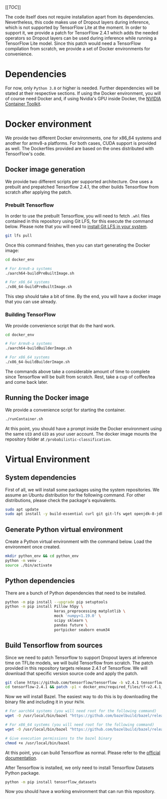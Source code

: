 [[_TOC_]]

The code itself does not require installation apart from its dependencies. Nevertheless, this code makes use of Dropout layers during inference, which is not supported by TensorFlow Lite at the moment. In order to support it, we provide a patch for TensorFlow 2.4.1 which adds the needed operators so Dropout layers can be used during inference while running a TensorFlow Lite model. Since this patch would need a TensorFlow compilation from scratch, we provide a set of Docker environments for convenience.

# Dependencies

For now, only `Python 3.8` or higher is needed. Further dependencies will be stated at their respective sections. If using the Docker environment, you will of course need Docker and, if using Nvidia's GPU inside Docker, the [NVIDIA Container Toolkit](https://github.com/NVIDIA/nvidia-docker).

# Docker environment

We provide two different Docker environments, one for x86\_64 systems and another for armv8-a platforms. For both cases, CUDA support is provided as well. The Dockerfiles provided are based on the ones distributed with TensorFlow's code.

## Docker image generation

We provide two different scripts per supported architecture. One uses a prebuilt and prepatched Tensorflow 2.4.1, the other builds Tensorflow from scratch after applying the patch.

### Prebuilt Tensorflow

In order to use the prebuilt Tensorflow, you will need to fetch `.whl` files contained in this repository using Git LFS, for this execute the command below. Please note that you will need to [install Git LFS in your system](https://github.com/git-lfs/git-lfs/tree/v2.13.3#installing).

```bash
git lfs pull
```

Once this command finishes, then you can start generating the Docker image:

```bash
cd docker_env

# For Armv8-a systems
./aarch64-buildPreBuiltImage.sh

# For x86_64 systems
./x86_64-buildPreBuiltImage.sh
```

This step should take a bit of time. By the end, you will have a docker image that you can use already.

### Building TensorFlow

We provide convenience script that do the hard work.

```bash
cd docker_env

# For Armv8-a systems
./aarch64-buildBuilderImage.sh

# For x86_64 systems
./x86_64-buildBuilderImage.sh
```

The commands above take a considerable amount of time to complete since Tensorflow will be built from scratch. Rest, take a cup of coffee/tea and come back later.

## Running the Docker image

We provide a convenience script for starting the container.

```bash
./runContainer.sh
```

At this point, you should have a prompt inside the Docker environment using the same `UID` and `GID` as your user account. The docker image mounts the repository folder at `/probabilistic-classification`.

# Virtual Environment

## System dependencies

First of all, we will install some packages using the system repositories. We assume an Ubuntu distribution for the following command. For other distributions, please check the package's equivalents.

```bash
sudo apt update
sudo apt install -y build-essential curl git git-lfs wget openjdk-8-jdk python3.8 python3-dev virtualenv swig
```
## Generate Python virtual environment

Create a Python virtual environment with the command below. Load the environment once created.

```bash
mkdir python_env && cd python_env
python -m venv .
source ./bin/activate
```

## Python dependencies

There are a bunch of Python dependencies that need to be installed.

```bash
python -m pip install --upgrade pip setuptools
python -m pip install Pillow h5py \
                      keras_preprocessing matplotlib \
                      mock 'numpy<1.19.0' \
                      scipy sklearn \
                      pandas future \
                      portpicker seaborn enum34
```

## Build Tensorflow from sources

Since we need to patch Tensorflow to support Dropout layers at inference time on TFLite models, we will build Tensorflow from scratch. The patch provided in this repository targets release 2.4.1 of Tensorflow. We will download that specific version source code and apply the patch.

```bash
git clone https://github.com/tensorflow/tensorflow -b v2.4.1 tensorflow-2.4.1
cd tensorflow-2.4.1 && patch -p1 < docker_env/required_files/tf-v2.4.1_tflite_randomUniform.patch
```

Now we will install Bazel. The easiest way to do this is by downloading the binary file and including it in your `PATH`.

```bash
# For aarch64 systems (you will need root for the following command)
wget -O /usr/local/bin/bazel "https://github.com/bazelbuild/bazel/releases/download/3.5.1/bazel-3.5.1-linux-arm64"

# For x86_64 systems (you will need root for the following command)
wget -O /usr/local/bin/bazel "https://github.com/bazelbuild/bazel/releases/download/3.5.1/bazel-3.5.1-linux-x86_64"

# Give execution permissions to the bazel binary
chmod +x /usr/local/bin/bazel
```

At this point, you can build Tensorflow as normal. Please refer to the [official documentation](https://www.tensorflow.org/install/source#configure_the_build).

After Tensorflow is installed, we only need to install Tensorflow Datasets Python package.

```bash
python -m pip install tensorflow_datasets
```

Now you should have a working environment that can run this repository.
